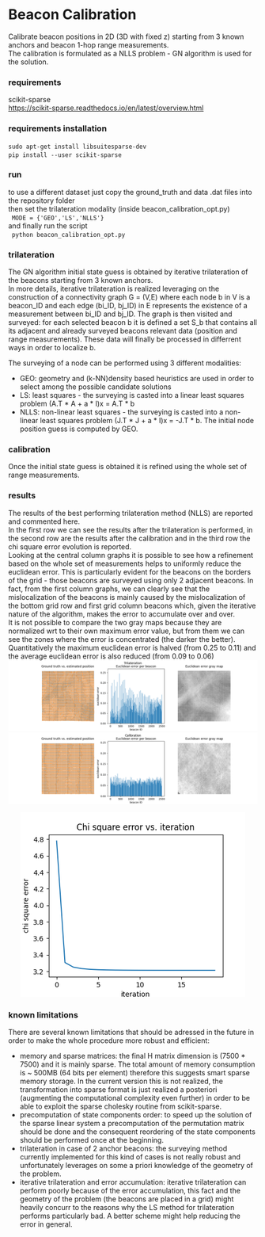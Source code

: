 # Beacon Calibration
Calibrate beacon positions in 2D (3D with fixed z) starting from 3 known anchors and beacon 1-hop range measurements.  
The calibration is formulated as a NLLS problem - GN algorithm is used for the solution.

### requirements
scikit-sparse  
https://scikit-sparse.readthedocs.io/en/latest/overview.html

### requirements installation
<code>sudo apt-get install libsuitesparse-dev</code>  
<code>pip install --user scikit-sparse</code>

### run
to use a different dataset just copy the ground_truth and data .dat files into the repository folder  
then set the trilateration modality (inside beacon_calibration_opt.py)  
<code> MODE = {'GEO','LS','NLLS'} </code>  
and finally run the script   
<code> python beacon_calibration_opt.py</code>

### trilateration
The GN algorithm initial state guess is obtained by iterative trilateration of the beacons starting from 3 known anchors.  
In more details, iterative trilateration is realized leveraging on the construction of a connectivity graph G = (V,E) where each node b in V is a beacon_ID and each edge (bi_ID, bj_ID) in E represents the existence of a measurement between bi_ID and bj_ID. The graph is then visited and surveyed: for each selected beacon b it is defined a set S_b that contains all its adjacent and already surveyed beacons relevant data (position and range measurements). These data will finally be processed in differrent ways in order to localize b.  

The surveying of a node can be performed using 3 different modalities:
   * GEO: geometry and (k-NN)density based heuristics are used in order to select among the possible candidate solutions
   * LS: least squares - the surveying is casted into a linear least squares problem (A.T * A + a * I)x = A.T * b 
   * NLLS: non-linear least squares - the surveying is casted into a non-linear least squares problem (J.T * J + a * I)x = -J.T * b. The initial node position guess is computed by GEO. 

### calibration
Once the initial state guess is obtained it is refined using the whole set of range measurements.

### results
The results of the best performing trilateration method (NLLS) are reported and commented here.    
In the first row we can see the results after the trilateration is performed, in the second row are the results after the calibration and in the third row the chi square error evolution is reported.   
Looking at the central column graphs it is possible to see how a refinement based on the whole set of measurements helps to uniformly reduce the euclidean error. This is particularly evident for the beacons on the borders of the grid - those beacons are surveyed using only 2 adjacent beacons. In fact, from the first column graphs, we can clearly see that the mislocalization of the beacons is mainly caused by the mislocalization of the bottom grid row and first grid column beacons which, given the iterative nature of the algorithm, makes the error to accumulate over and over.   
It is not possible to compare the two gray maps because they are normalized wrt to their own maximum error value, but from them we can see the zones where the error is concentrated (the darker the better).   
Quantitatively the maximum euclidean error is halved (from 0.25 to 0.11) and the average euclidean error is also reduced (from 0.09 to 0.06)  
![alt text](https://github.com/lucapierdicca/beacon_calibration/blob/main/Tri_NL.png)
![alt text](https://github.com/lucapierdicca/beacon_calibration/blob/main/Cal_NL.png)
<p align="center">
  <img src="https://github.com/lucapierdicca/beacon_calibration/blob/main/Chi_NLsmall.png">
</p>


### known limitations
There are several known limitations that should be adressed in the future in order to make the whole procedure more robust and efficient:  

- memory and sparse matrices: the final H matrix dimension is (7500 * 7500) and it is mainly sparse. The total amount of memory consumption is ~ 500MB (64 bits per element) therefore this suggests smart sparse memory storage. In the current version this is not realized, the transformation into sparse format is just realized a posteriori (augmenting the computational complexity even further) in order to be able to exploit the sparse cholesky routine from scikit-sparse.  
- precomputation of state components order: to speed up the solution of the sparse linear system a precomputation of the permutation matrix should be done and the consequent reordering of the state components should be performed once at the beginning.   
- trilateration in case of 2 anchor beacons: the surveying method currently implemented for this kind of cases is not really robust and unfortunately leverages on some a priori knowledge of the geometry of the problem.
- iterative trilateration and error accumulation: iterative trilateration can perform poorly because of the error accumulation, this fact and the geometry of the problem (the beacons are placed in a grid) might heavily concurr to the reasons why the LS method for trilateration performs particularly bad. A better scheme might help reducing the error in general.
